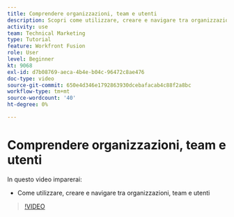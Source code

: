 ```yaml
---
title: Comprendere organizzazioni, team e utenti
description: Scopri come utilizzare, creare e navigare tra organizzazioni, team e utenti in [!DNL Adobe Workfront Fusion].
activity: use
team: Technical Marketing
type: Tutorial
feature: Workfront Fusion
role: User
level: Beginner
kt: 9068
exl-id: d7b08769-aeca-4b4e-b04c-96472c8ae476
doc-type: video
source-git-commit: 650e4d346e1792863930dcebafacab4c88f2a8bc
workflow-type: tm+mt
source-wordcount: '40'
ht-degree: 0%

---
```


# Comprendere organizzazioni, team e utenti

In questo video imparerai:

* Come utilizzare, creare e navigare tra organizzazioni, team e utenti

>[!VIDEO](https://video.tv.adobe.com/v/335309/?quality=12&learn=on)
